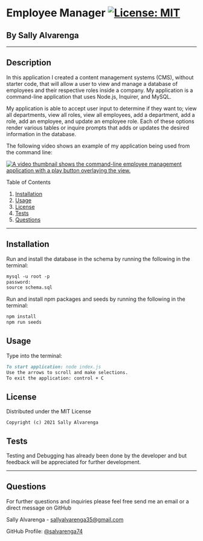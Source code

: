 # **Employee Manager** [![License: MIT](https://img.shields.io/badge/License-MIT-yellow.svg)](https://opensource.org/licenses/MIT)

<h2>By Sally Alvarenga</h2>

---

## Description

In this application I created a content management systems (CMS), without starter code, that will allow a user to view and manage a database of employees and their respective roles inside a company. My application is a command-line application that uses Node.js, Inquirer, and MySQL.

My application is able to accept user input to determine if they want to; view all departments, view all roles, view all employees, add a department, add a role, add an employee, and update an employee role. Each of these options render various tables or inquire prompts that adds or updates the desired information in the database.

The following video shows an example of my application being used from the command line:

[![A video thumbnail shows the command-line employee management application with a play button overlaying the view.](./Assets/12-sql-homework-video-thumbnail.png)](https://drive.google.com/file/d/1DZ5ITuCVmlOKO75TgvER0EVzzPgfbjz3/view?usp=sharing)

<summary>Table of Contents</summary>
  <ol>
    <li><a href="#Installation">Installation</a></li>
    <li><a href="#usage">Usage</a></li>
    <li><a href="#license">License</a></li>
    <li><a href="#tests">Tests</a></li>
    <li><a href="#questions">Questions</a></li>
  </ol>

---

## Installation

Run and install the database in the schema by running the following in the terminal:

```md
mysql -u root -p
password:
source schema.sql
```

Run and install npm packages and seeds by running the following in the terminal:

```md
npm install
npm run seeds
```

## Usage

Type into the terminal:

```md
To start application: node index.js
Use the arrows to scroll and make selections.
To exit the application: control + C
```

## License

Distributed under the MIT License

    Copyright (c) 2021 Sally Alvarenga

## Tests

Testing and Debugging has already been done by the developer and but feedback will be appreciated for further development.

---

## Questions

For further questions and inquiries please feel free send me an email or a direct message on GitHub

Sally Alvarenga - sallyalvarenga35@gmail.com

GitHub Profile: [@salvarenga74](https://github.com/salvarenga74)
